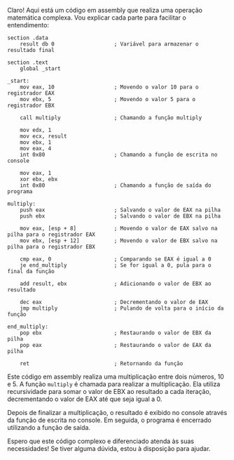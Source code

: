 Claro! Aqui está um código em assembly que realiza uma operação matemática complexa. Vou explicar cada parte para facilitar o entendimento:

```assembly
section .data
    result db 0                   ; Variável para armazenar o resultado final

section .text
    global _start

_start:
    mov eax, 10                   ; Movendo o valor 10 para o registrador EAX
    mov ebx, 5                    ; Movendo o valor 5 para o registrador EBX

    call multiply                 ; Chamando a função multiply

    mov edx, 1
    mov ecx, result
    mov ebx, 1
    mov eax, 4
    int 0x80                      ; Chamando a função de escrita no console

    mov eax, 1
    xor ebx, ebx
    int 0x80                      ; Chamando a função de saída do programa

multiply:
    push eax                      ; Salvando o valor de EAX na pilha
    push ebx                      ; Salvando o valor de EBX na pilha

    mov eax, [esp + 8]            ; Movendo o valor de EAX salvo na pilha para o registrador EAX
    mov ebx, [esp + 12]           ; Movendo o valor de EBX salvo na pilha para o registrador EBX

    cmp eax, 0                    ; Comparando se EAX é igual a 0
    je end_multiply               ; Se for igual a 0, pula para o final da função

    add result, ebx               ; Adicionando o valor de EBX ao resultado

    dec eax                       ; Decrementando o valor de EAX
    jmp multiply                  ; Pulando de volta para o início da função

end_multiply:
    pop ebx                       ; Restaurando o valor de EBX da pilha
    pop eax                       ; Restaurando o valor de EAX da pilha

    ret                           ; Retornando da função
```

Este código em assembly realiza uma multiplicação entre dois números, 10 e 5. A função `multiply` é chamada para realizar a multiplicação. Ela utiliza recursividade para somar o valor de EBX ao resultado a cada iteração, decrementando o valor de EAX até que seja igual a 0.

Depois de finalizar a multiplicação, o resultado é exibido no console através da função de escrita no console. Em seguida, o programa é encerrado utilizando a função de saída.

Espero que este código complexo e diferenciado atenda às suas necessidades! Se tiver alguma dúvida, estou à disposição para ajudar.